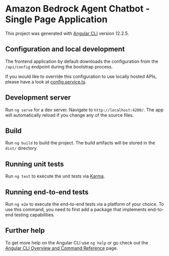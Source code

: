 # Amazon Bedrock Agent Chatbot - Single Page Application

This project was generated with [Angular CLI](https://github.com/angular/angular-cli) version 12.2.5.

## Configuration and local development
The frontend application by default downloads the configuration from the `/api/config` endpoint during the bootstrap process.

If you would like to override this configuration to use locally hosted APIs, please have a look at [config.service.ts](/UI/src/app/services/config.service.ts).


## Development server

Run `ng serve` for a dev server. Navigate to `http://localhost:4200/`. The app will automatically reload if you change any of the source files.

## Build

Run `ng build` to build the project. The build artifacts will be stored in the `dist/` directory.

## Running unit tests

Run `ng test` to execute the unit tests via [Karma](https://karma-runner.github.io).

## Running end-to-end tests

Run `ng e2e` to execute the end-to-end tests via a platform of your choice. To use this command, you need to first add a package that implements end-to-end testing capabilities.

## Further help

To get more help on the Angular CLI use `ng help` or go check out the [Angular CLI Overview and Command Reference](https://angular.io/cli) page.
